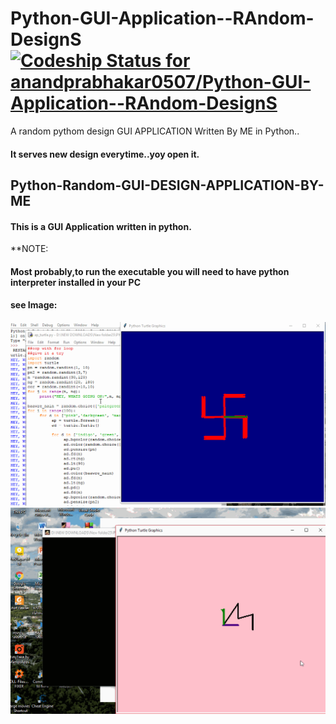 # Python-GUI-Application--RAndom-DesignS [![Codeship Status for anandprabhakar0507/Python-GUI-Application--RAndom-DesignS](https://app.codeship.com/projects/ba744830-434f-0137-1780-1e41346bcaee/status?branch=master)](https://app.codeship.com/projects/336542)
A random pythom design GUI APPLICATION Written By ME in Python..
#### It serves new design everytime..yoy open it.
## Python-Random-GUI-DESIGN-APPLICATION-BY-ME
#### This is a GUI Application written in python.
**NOTE: 
#### Most probably,to run the executable you will need to have python interpreter installed in your PC
#### see Image:
![](https://github.com/anandprabhakar0507/Python-GUI-Application--RAndom-DesignS/blob/master/python_ap_random.gif)
![](https://github.com/anandprabhakar0507/Python-GUI-Application--RAndom-DesignS/blob/master/ap_turtle3.gif)
